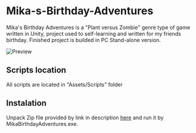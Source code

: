 # Mika-s-Birthday-Adventures
Mika's Birthday Adventures is a "Plant versus Zombie" genre type of game written in Unity, project used to self-learning and written for my friends birthday. Finished project is builded in PC Stand-alone version.

![Preview](Preview/PvZPreview.gif)

## Scripts location
All scripts are located in "Assets/Scripts" folder

## Instalation
Unpack Zip file provided by link in description [here](https://kustlik.itch.io/mikas-birthday-adventures) and run it by MikaBirthdayAdventures.exe.
